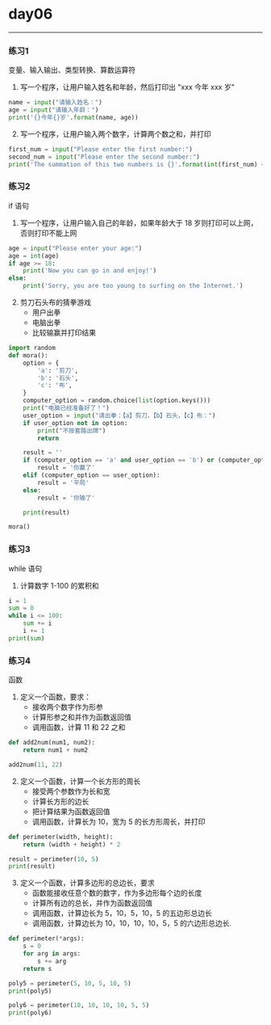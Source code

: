 # day06

---
### 练习1

变量、输入输出、类型转换、算数运算符

1. 写一个程序，让用户输入姓名和年龄，然后打印出 "xxx 今年 xxx 岁"
```python
name = input("请输入姓名：")
age = input("请输入年龄：")
print('{}今年{}岁'.format(name, age))
```

2. 写一个程序，让用户输入两个数字，计算两个数之和，并打印
```python
first_num = input("Please enter the first number:")
second_num = input("Please enter the second number:")
print('The summation of this two numbers is {}'.format(int(first_num) + int(second_num)))
```

### 练习2

if 语句

1. 写一个程序，让用户输入自己的年龄，如果年龄大于 18 岁则打印可以上网，否则打印不能上网

```python
age = input("Please enter your age:")
age = int(age)
if age >= 18:
    print('Now you can go in and enjoy!')
else:
    print('Sorry, you are too young to surfing on the Internet.')
```

2. 剪刀石头布的猜拳游戏
    * 用户出拳
    * 电脑出拳
    * 比较输赢并打印结果

```python
import random
def mora():
    option = {
        'a': '剪刀',
        'b': '石头',
        'c': '布',
    }
    computer_option = random.choice(list(option.keys()))
    print("电脑已经准备好了！")
    user_option = input("请出拳：【a】剪刀，【b】石头，【c】布：")
    if user_option not in option:
        print("不按套路出牌")
        return

    result = ''
    if (computer_option == 'a' and user_option == 'b') or (computer_option == 'b' and user_option == 'c') or (computer_option == 'c' and user_option == 'a'):
        result = '你赢了'
    elif (computer_option == user_option):
        result = '平局'
    else:
        result = '你输了'

    print(result)

mora()
```

### 练习3

while 语句

1. 计算数字 1-100 的累积和

```python
i = 1
sum = 0
while i <= 100:
    sum += i
    i += 1
print(sum)
```

### 练习4

函数

1. 定义一个函数，要求：
    * 接收两个数字作为形参
    * 计算形参之和并作为函数返回值
    * 调用函数，计算 11 和 22 之和

```python
def add2num(num1, num2):
    return num1 + num2

add2num(11, 22)
```

2. 定义一个函数，计算一个长方形的周长
    * 接受两个参数作为长和宽
    * 计算长方形的边长
    * 把计算结果为函数返回值
    * 调用函数，计算长为 10，宽为 5 的长方形周长，并打印

```python
def perimeter(width, height):
    return (width + height) * 2

result = perimeter(10, 5)
print(result)
```


3. 定义一个函数，计算多边形的总边长，要求
    * 函数能接收任意个数的数字，作为多边形每个边的长度
    * 计算所有边的总长，并作为函数返回值
    * 调用函数，计算边长为 5，10，5，10，5 的五边形总边长
    * 调用函数，计算边长为 10，10，10，10，5，5 的六边形总边长.

```python
def perimeter(*args):
    s = 0
    for arg in args:
        s += arg
    return s

poly5 = perimeter(5, 10, 5, 10, 5)
print(poly5)

poly6 = perimeter(10, 10, 10, 10, 5, 5)
print(poly6)
```

